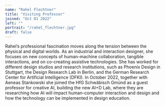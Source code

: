 ```yaml
---
name: "Rahel Flechtner"
title: "Visiting Professor"
joined: "Oct 01 2022"
left: ""
portrait: "/rahel_flechtner.jpg"
draft: false
---
```


Rahel’s professional fascination moves along the tension between the physical and digital worlds. As an industrial and interaction designer, she focuses on new concepts of human-machine collaboration, tangible interactions, and on co-creating assistive technologies. She has worked for different design studios and research institutions, such as Phoenix Design in Stuttgart, the Design Research Lab in Berlin, and the German Research Center for Artificial Intelligence (DFKI). In October 2022, together with Aeneas Stankowski she joined the HfG Schwäbisch Gmünd as a guest professor for creative AI, building the new AI+D Lab, where they are researching how AI will impact human-computer interaction and design and how the technology can be implemented in design education.